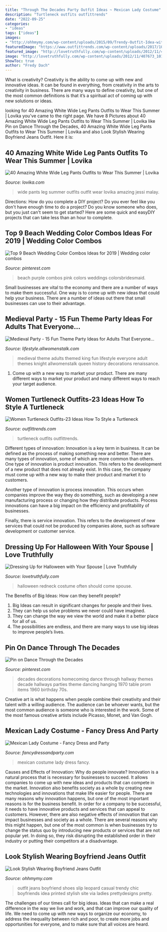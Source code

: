 ```yaml
---
title: "Through The Decades Party Outfit Ideas ~ Mexican Lady Costume"
description: "Turtleneck outfits outfittrends"
date: "2022-09-25"
categories:
- "ideas"
tags: ["ideas"]
images:
- "http://ohhmymy.com/wp-content/uploads/2015/09/Trendy-Outfit-Idea-with-Boyfriend-Jeans.jpg"
featuredImage: "https://www.outfittrends.com/wp-content/uploads/2017/10/t1.jpg"
featured_image: "http://lovetruthfully.com/wp-content/uploads/2012/11/407673_10100590968092576_2014481961_n.jpg"
image: "http://lovetruthfully.com/wp-content/uploads/2012/11/407673_10100590968092576_2014481961_n.jpg"
ShowToc: true
author: "Fredy Dach"
---
```



What is creativity?
Creativity is the ability to come up with new and innovative ideas. It can be found in everything, from creativity in the arts to creativity in business. There are many ways to define creativity, but one of the most common definitions is that it’s a spiritual act of coming up with new solutions or ideas.

	

		
looking for 40 Amazing White Wide Leg Pants Outfits to Wear This Summer | Lovika you've came to the right page. We have 8 Pictures about 40 Amazing White Wide Leg Pants Outfits to Wear This Summer | Lovika like Pin on Dance Through the Decades, 40 Amazing White Wide Leg Pants Outfits to Wear This Summer | Lovika and also Look Stylish Wearing Boyfriend Jeans Outfit. Here it is:
		
    
## 40 Amazing White Wide Leg Pants Outfits To Wear This Summer | Lovika

<img loading=lazy src="https://www.lovika.com/wp-content/uploads/2018/05/bae0875b-white-wide-leg-pants-for-summer-outfit-ideas-00.jpg" onerror="this.onerror=null;this.src='https://tse1.mm.bing.net/th?id=OIP.Qnod2Zb7uO5FCTDDr4Hy3gAAAA&amp;pid=15.1';" alt="40 Amazing White Wide Leg Pants Outfits to Wear This Summer | Lovika">

_Source: lovika.com_

>wide pants leg summer outfits outfit wear lovika amazing jessi malay. 

	

Directions: How do you complete a DIY project?
Do you ever feel like you don't have enough time to do a project? Do you know someone who does, but you just can't seem to get started? Here are some quick and easyDIY projects that can take less than an hour to complete.

    
## Top 9 Beach Wedding Color Combos Ideas For 2019 | Wedding Color Combos

<img loading=lazy src="https://i.pinimg.com/736x/cf/1e/49/cf1e4973dd00acb41e540db78e74a997.jpg" onerror="this.onerror=null;this.src='https://tse2.mm.bing.net/th?id=OIP.XByofXlubJlPXiIiCISnEAHaO0&amp;pid=15.1';" alt="Top 9 Beach Wedding Color Combos Ideas for 2019 | Wedding color combos">

_Source: pinterest.com_

>beach purple combos pink colors weddings colorsbridesmaid. 

	

Small businesses are vital to the economy and there are a number of ways to make them successful. One way is to come up with new ideas that could help your business. There are a number of ideas out there that small businesses can use to their advantage.

    
## Medieval Party - 15 Fun Theme Party Ideas For Adults That Everyone…

<img loading=lazy src="https://img.allw.mn/content/lifestyle/2013/08/7_medieval-party.jpg" onerror="this.onerror=null;this.src='https://tse2.mm.bing.net/th?id=OIP.HbUWFPrAjqMNC2Tl2mTJhAHaJ6&amp;pid=15.1';" alt="Medieval Party - 15 Fun Theme Party Ideas for Adults That Everyone…">

_Source: lifestyle.allwomenstalk.com_

>medieval theme adults themed king fun lifestyle everyone adult themes knight allwomenstalk queen history decorations renaissance. 

	

1. Come up with a new way to market your product. There are many different ways to market your product and many different ways to reach your target audience.

    
## Women Turtleneck Outfits-23 Ideas How To Style A Turtleneck

<img loading=lazy src="https://www.outfittrends.com/wp-content/uploads/2017/10/t1.jpg" onerror="this.onerror=null;this.src='https://tse2.mm.bing.net/th?id=OIP.t0zwtqpF2Tkkw2-5CVmQJwHaLF&amp;pid=15.1';" alt="Women Turtleneck Outfits-23 Ideas How To Style a Turtleneck">

_Source: outfittrends.com_

>turtleneck outfits outfittrends. 

	

Different types of innovation:
Innovation is a key term in business. It can be defined as the process of making something new and better. There are many types of innovation, some of which are more common than others. 
One type of innovation is product innovation. This refers to the development of a new product that does not already exist. In this case, the company must come up with a new way to make their product and market it to customers. 

Another type of innovation is process innovation. This occurs when companies improve the way they do something, such as developing a new manufacturing process or changing how they distribute products. Process innovations can have a big impact on the efficiency and profitability of businesses. 

Finally, there is service innovation. This refers to the development of new services that could not be produced by companies alone, such as software development or customer service.

    
## Dressing Up For Halloween With Your Spouse | Love Truthfully

<img loading=lazy src="http://lovetruthfully.com/wp-content/uploads/2012/11/407673_10100590968092576_2014481961_n.jpg" onerror="this.onerror=null;this.src='https://tse3.mm.bing.net/th?id=OIP.8GBoUuWMyCQqj8c74uYFQgHaJ4&amp;pid=15.1';" alt="Dressing Up for Halloween with Your Spouse | Love Truthfully">

_Source: lovetruthfully.com_

>halloween redneck costume often should come spouse. 

	

The Benefits of Big Ideas: How can they benefit people?
1. Big Ideas can result in significant changes for people and their lives.
2. They can help us solve problems we never could have imagined.
3. They can change the way we view the world and make it a better place for all of us.
4. The possibilities are endless, and there are many ways to use big ideas to improve people’s lives.

    
## Pin On Dance Through The Decades

<img loading=lazy src="https://i.pinimg.com/736x/f4/61/36/f46136cca1e1b1d59c40c3d81492d516--decades-decorations-parties-decades-party-ideas.jpg" onerror="this.onerror=null;this.src='https://tse1.mm.bing.net/th?id=OIP.sISITTu5dcB09R_qR1fVjwHaJ3&amp;pid=15.1';" alt="Pin on Dance Through the Decades">

_Source: pinterest.com_

>decades decorations homecoming dance through hallway themes decade hallways parties theme dancing hanging 1970 table prom items 1960 birthday 70s. 

	

Creative art is what happens when people combine their creativity and their talent with a willing audience. The audience can be whoever wants, but the most common audience is someone who is interested in the work. Some of the most famous creative artists include Picasso, Monet, and Van Gogh.

    
## Mexican Lady Costume - Fancy Dress And Party

<img loading=lazy src="https://www.fancydressandparty.com/media/catalog/product/m/e/mexican-lady-costume_1.jpg" onerror="this.onerror=null;this.src='https://tse3.mm.bing.net/th?id=OIP.hegoEfV3idqY3tqnSa3RsQHaJ3&amp;pid=15.1';" alt="Mexican Lady Costume - Fancy Dress and Party">

_Source: fancydressandparty.com_

>mexican costume lady dress fancy. 

	

Causes and Effects of Innovation: Why do people innovate?
Innovation is a natural process that is necessary for businesses to succeed. It allows companies to come up with new ideas and products that can compete in the market. Innovation also benefits society as a whole by creating new technologies and innovations that make life easier for people. There are many reasons why innovation happens, but one of the most important reasons is for the business benefit. In order for a company to be successful, it needs to have innovative products and services that can appeal to customers. However, there are also negative effects of innovation that can impact businesses and society as a whole. There are several reasons why this might happen, but one of the most common is when businesses try to change the status quo by introducing new products or services that are not popular yet. In doing so, they risk disrupting the established order in their industry or putting their competitors at a disadvantage.

    
## Look Stylish Wearing Boyfriend Jeans Outfit

<img loading=lazy src="http://ohhmymy.com/wp-content/uploads/2015/09/Trendy-Outfit-Idea-with-Boyfriend-Jeans.jpg" onerror="this.onerror=null;this.src='https://tse4.mm.bing.net/th?id=OIP.jwU6Ycs2FqZ7GUf0p9B7tAHaK3&amp;pid=15.1';" alt="Look Stylish Wearing Boyfriend Jeans Outfit">

_Source: ohhmymy.com_

>outfit jeans boyfriend shoes slip leopard casual trendy chic boyfriends idea printed stylish site via ladies prettydesigns pretty. 

	

The challenges of our times call for big ideas. Ideas that can make a real difference in the way we live and work, and that can improve our quality of life. We need to come up with new ways to organize our economy, to address the inequality between rich and poor, to create more jobs and opportunities for everyone, and to make sure that all voices are heard.

